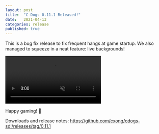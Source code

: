 ```yaml
---
layout: post
title:  "C-Dogs 0.11.1 Released!"
date:   2021-04-13
categories: release
published: true
---
```


This is a bug fix release to fix frequent hangs at game startup. We also managed to squeeze in a neat feature: live backgrounds!

<video muted autoplay controls>
    <source src="https://raw.githubusercontent.com/cxong/cdogs-sdl/gh-pages/_posts/livebg.mp4" type="video/mp4">
</video>

Happy gaming! 🥳

Downloads and release notes: <https://github.com/cxong/cdogs-sdl/releases/tag/0.11.1>
